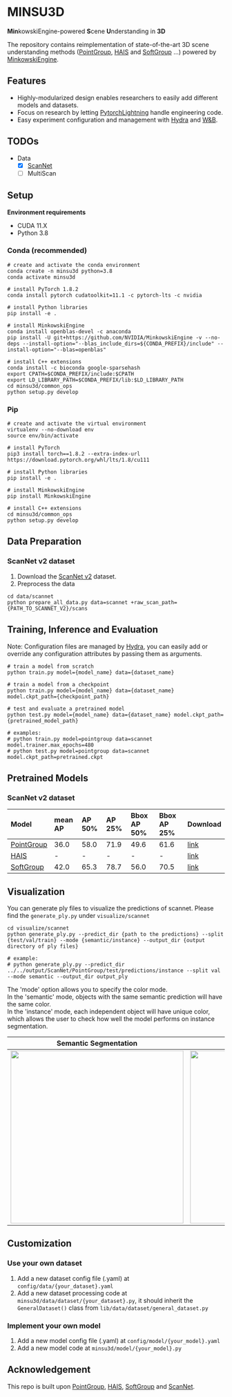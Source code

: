 # MINSU3D
**Min**kowskiEngine-powered **S**cene **U**nderstanding in **3D**

The repository contains reimplementation of state-of-the-art 3D scene understanding methods ([PointGroup](https://github.com/dvlab-research/PointGroup), [HAIS](https://github.com/hustvl/HAIS) and [SoftGroup](https://github.com/thangvubk/SoftGroup) ...) powered by [MinkowskiEngine](https://github.com/NVIDIA/MinkowskiEngine).

## Features
- Highly-modularized design enables researchers to easily add different models and datasets.
- Focus on research by letting [PytorchLightning](https://github.com/Lightning-AI/lightning) handle engineering code.
- Easy experiment configuration and management with [Hydra](https://github.com/facebookresearch/hydra) and [W&B](https://github.com/wandb/wandb).

## TODOs
- Data
  - [x] [ScanNet](http://www.scan-net.org/)
  - [ ] MultiScan

## Setup

**Environment requirements**
- CUDA 11.X
- Python 3.8

### Conda (recommended)
```shell
# create and activate the conda environment
conda create -n minsu3d python=3.8
conda activate minsu3d

# install PyTorch 1.8.2
conda install pytorch cudatoolkit=11.1 -c pytorch-lts -c nvidia

# install Python libraries
pip install -e .

# install MinkowskiEngine
conda install openblas-devel -c anaconda
pip install -U git+https://github.com/NVIDIA/MinkowskiEngine -v --no-deps --install-option="--blas_include_dirs=${CONDA_PREFIX}/include" --install-option="--blas=openblas"

# install C++ extensions
conda install -c bioconda google-sparsehash
export CPATH=$CONDA_PREFIX/include:$CPATH
export LD_LIBRARY_PATH=$CONDA_PREFIX/lib:$LD_LIBRARY_PATH
cd minsu3d/common_ops
python setup.py develop
```

### Pip
```shell
# create and activate the virtual environment
virtualenv --no-download env
source env/bin/activate

# install PyTorch
pip3 install torch==1.8.2 --extra-index-url https://download.pytorch.org/whl/lts/1.8/cu111

# install Python libraries
pip install -e .

# install MinkowskiEngine
pip install MinkowskiEngine

# install C++ extensions
cd minsu3d/common_ops
python setup.py develop
```

## Data Preparation

### ScanNet v2 dataset
1. Download the [ScanNet v2](http://www.scan-net.org/) dataset.
2. Preprocess the data
```shell
cd data/scannet
python prepare_all_data.py data=scannet +raw_scan_path={PATH_TO_SCANNET_V2}/scans
```

## Training, Inference and Evaluation
Note: Configuration files are managed by [Hydra](https://hydra.cc/), you can easily add or override any configuration attributes by passing them as arguments.
```shell
# train a model from scratch
python train.py model={model_name} data={dataset_name}

# train a model from a checkpoint
python train.py model={model_name} data={dataset_name} model.ckpt_path={checkpoint_path}

# test and evaluate a pretrained model
python test.py model={model_name} data={dataset_name} model.ckpt_path={pretrained_model_path}

# examples:
# python train.py model=pointgroup data=scannet model.trainer.max_epochs=480
# python test.py model=pointgroup data=scannet model.ckpt_path=pretrained.ckpt
```

## Pretrained Models

### ScanNet v2 dataset
| Model      | mean AP | AP 50% | AP 25% | Bbox AP 50% | Bbox AP 25% | Download |
|:-----------|:--------|:-------|:-------|:------------|:------------|:---------|
| [PointGroup](https://github.com/dvlab-research/PointGroup) | 36.0 | 58.0 | 71.9 | 49.6 | 61.6 | [link](https://aspis.cmpt.sfu.ca/projects/minsu3d/pretrained_models/PointGroup_best.ckpt)|
| [HAIS](https://github.com/hustvl/HAIS)       | - | - | - | - | - | [link]() |
| [SoftGroup](https://github.com/thangvubk/SoftGroup)  | 42.0 | 65.3 | 78.7 | 56.0 | 70.5 | [link](https://aspis.cmpt.sfu.ca/projects/minsu3d/pretrained_models/SoftGroup_best.ckpt) |

## Visualization
You can generate ply files to visualize the predictions of scannet. Please find the `generate_ply.py` under `visualize/scannet`
```shell
cd visualize/scannet
python generate_ply.py --predict_dir {path to the predictions} --split {test/val/train} --mode {semantic/instance} --output_dir {output directory of ply files}

# example:
# python generate_ply.py --predict_dir ../../output/ScanNet/PointGroup/test/predictions/instance --split val --mode semantic --output_dir output_ply
```
The 'mode' option allows you to specify the color mode.  
In the 'semantic' mode, objects with the same semantic prediction will have the same color.  
In the 'instance' mode, each independent object will have unique color, which allows the user to check how well the model performs on instance segmentation.  

| Semantic Segmentation              | Instance Segmentation           |
|:-----------------------------------:|:-------------------------------:|
| <img src="https://github.com/3dlg-hcvc/minsu3d-internal/blob/main/visualize/example/visualize_example_semantic.png" width="400"/> | <img src="https://github.com/3dlg-hcvc/minsu3d-internal/blob/main/visualize/example/visualize_example_instance.png" width="400"/> |


## Customization

### Use your own dataset
1. Add a new dataset config file (.yaml) at `config/data/{your_dataset}.yaml`
2. Add a new dataset processing code at `minsu3d/data/dataset/{your_dataset}.py`, it should inherit the `GeneralDataset()` class from `lib/data/dataset/general_dataset.py`

### Implement your own model
1. Add a new model config file (.yaml) at `config/model/{your_model}.yaml`
2. Add a new model code at `minsu3d/model/{your_model}.py`

## Acknowledgement
This repo is built upon [PointGroup](https://github.com/dvlab-research/PointGroup), [HAIS](https://github.com/hustvl/HAIS), [SoftGroup](https://github.com/thangvubk/SoftGroup) and [ScanNet](https://github.com/ScanNet/ScanNet).
